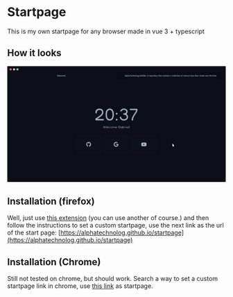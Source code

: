 # Startpage

This is my own startpage for any browser made in vue 3 + typescript

## How it looks

![banner](./assets/banner.png)

## Installation (firefox)
 
Well, just use [this extension](https://addons.mozilla.org/es/firefox/addon/new-tab-homepage/)
(you can use another of course.) and then follow the instructions
to set a custom startpage, use the next link as the url
of the start page: [https://alphatechnolog.github.io/startpage](https://alphatechnolog.github.io/startpage)

## Installation (Chrome)

Still not tested on chrome, but should work. Search a way to set a custom startpage link in chrome,
use [this link](https://alphatechnolog.github.io/startpage) as startpage.
